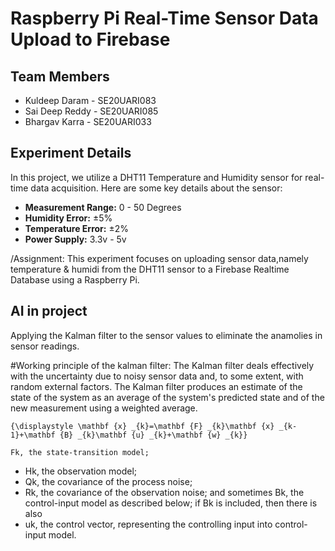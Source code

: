 # Raspberry Pi Real-Time Sensor Data Upload to Firebase

## Team Members
- Kuldeep Daram - SE20UARI083
- Sai Deep Reddy - SE20UARI085
- Bhargav Karra - SE20UARI033

## Experiment Details

In this project, we utilize a DHT11 Temperature and Humidity sensor for real-time data acquisition. Here are some key details about the sensor:

- **Measurement Range:** 0 - 50 Degrees
- **Humidity Error:** ±5%
- **Temperature Error:** ±2%
- **Power Supply:** 3.3v - 5v

/Assignment: This experiment focuses on uploading sensor data,namely temperature & humidi from the DHT11 sensor to a Firebase Realtime Database using a Raspberry Pi.




## AI in project

Applying the Kalman filter to the sensor values to eliminate the anamolies in sensor readings.

#Working principle of the kalman filter:
The Kalman filter deals effectively with the uncertainty due to noisy sensor data and, to some extent, with random external factors. The Kalman filter produces an estimate of the state of the system as an average of the system's predicted state and of the new measurement using a weighted average. 

    {\displaystyle \mathbf {x} _{k}=\mathbf {F} _{k}\mathbf {x} _{k-1}+\mathbf {B} _{k}\mathbf {u} _{k}+\mathbf {w} _{k}}

    Fk, the state-transition model;
- Hk, the observation model;
- Qk, the covariance of the process noise;
- Rk, the covariance of the observation noise;
and sometimes Bk, the control-input model as described below; if Bk is included, then there is also
- uk, the control vector, representing the controlling input into control-input model.









